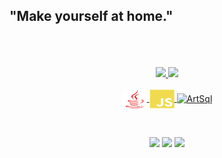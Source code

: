 
## "Make yourself at home."


<div align="center">
  <br />
  <br />
  <br />
  <a href="https://github.com/mrarthurexe">
  <img height="180em" src="https://github-readme-stats.vercel.app/api?username=mrarthurexe&show_icons=false&theme=dark&include_all_commits=true&count_private=true"/>
  <img height="180em" src="https://github-readme-stats.vercel.app/api/top-langs/?username=mrarthurexe&layout=compact&langs_count=7&theme=dark"/>
  <div style="display: inline_block"><br>
  <img align="center" alt="ArtJava" height="30" width="40" src="https://raw.githubusercontent.com/devicons/devicon/master/icons/java/java-plain.svg">
  <img align="center" alt="ArtJs" height="30" width="40" src="https://raw.githubusercontent.com/devicons/devicon/master/icons/javascript/javascript-plain.svg">
  <img align="center" alt="ArtSql" height="50" width="60" src="https://cdn.jsdelivr.net/gh/devicons/devicon/icons/mysql/mysql-original-wordmark.svg">
</div align="center">
  
##
  
<div align="center">
  <br />
 <a href = "mailto:arthurfmbm12@hotmail.com"><img src="https://img.shields.io/badge/-Gmail-%23333?style=for-the-badge&logo=gmail&logoColor=white" target="_blank"></a>
 <a href="https://www.linkedin.com/in/arthur-fernandes-378822237" target="_blank"><img src="https://img.shields.io/badge/-LinkedIn-%230077B5?style=for-the-badge&logo=linkedin&logoColor=white" target="_blank"></a>
 <a href="https://discord.gg/NWkZ7j7ud8" target="_blank"><img src="https://img.shields.io/badge/Discord-7289DA?style=for-the-badge&logo=discord&logoColor=white" target="_blank"></a> 
</div>
